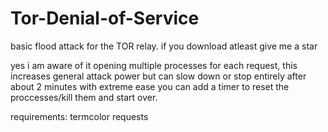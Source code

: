 # Tor-Denial-of-Service
basic flood attack for the TOR relay. if you download atleast give me a star

yes i am aware of it opening multiple processes for each request, this increases general attack power but can slow down or stop entirely after about 2 minutes
with extreme ease you can add a timer to reset the proccesses/kill them and start over.

requirements:
termcolor
requests
